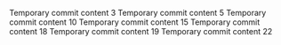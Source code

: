 Temporary commit content 3
Temporary commit content 5
Temporary commit content 10
Temporary commit content 15
Temporary commit content 18
Temporary commit content 19
Temporary commit content 22
